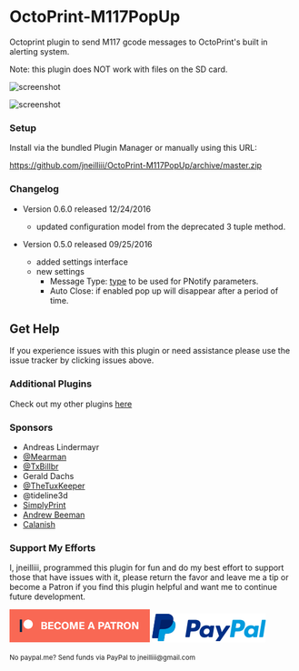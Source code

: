 # OctoPrint-M117PopUp

Octoprint plugin to send M117 gcode messages to OctoPrint's built in alerting system.

Note: this plugin does NOT work with files on the SD card.

![screenshot](screenshot.png)

![screenshot](settings.png)


### Setup

Install via the bundled Plugin Manager or manually using this URL:

https://github.com/jneilliii/OctoPrint-M117PopUp/archive/master.zip

### Changelog

* Version 0.6.0 released 12/24/2016
  * updated configuration model from the deprecated 3 tuple method.

* Version 0.5.0 released 09/25/2016
  * added settings interface
  * new settings
    * Message Type: [type](https://sciactive.com/pnotify/#demos-simple) to be used for PNotify parameters.
    * Auto Close: if enabled pop up will disappear after a period of time.	

## Get Help

If you experience issues with this plugin or need assistance please use the issue tracker by clicking issues above.

### Additional Plugins

Check out my other plugins [here](https://plugins.octoprint.org/by_author/#jneilliii)

### Sponsors
- Andreas Lindermayr
- [@Mearman](https://github.com/Mearman)
- [@TxBillbr](https://github.com/TxBillbr)
- Gerald Dachs
- [@TheTuxKeeper](https://github.com/thetuxkeeper)
- @tideline3d
- [SimplyPrint](https://simplyprint.dk/)
- [Andrew Beeman](https://github.com/Kiendeleo)
- [Calanish](https://github.com/calanish)

### Support My Efforts
I, jneilliii, programmed this plugin for fun and do my best effort to support those that have issues with it, please return the favor and leave me a tip or become a Patron if you find this plugin helpful and want me to continue future development.

[![Patreon](patreon-with-text-new.png)](https://www.patreon.com/jneilliii) [![paypal](paypal-with-text.png)](https://paypal.me/jneilliii)

<small>No paypal.me? Send funds via PayPal to jneilliii&#64;gmail&#46;com</small>